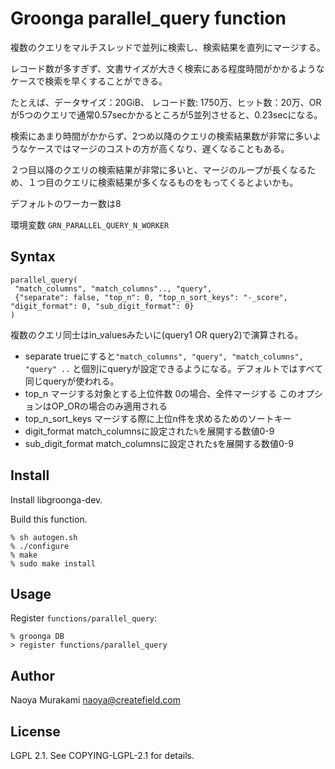 # Groonga parallel_query function

複数のクエリをマルチスレッドで並列に検索し、検索結果を直列にマージする。

レコード数が多すぎず、文書サイズが大きく検索にある程度時間がかかるようなケースで検索を早くすることができる。

たとえば、データサイズ：20GiB、 レコード数: 1750万、ヒット数：20万、ORが5つのクエリで通常0.57secかかるところが5並列させると、0.23secになる。

検索にあまり時間がかからず、2つめ以降のクエリの検索結果数が非常に多いようなケースではマージのコストの方が高くなり、遅くなることもある。

２つ目以降のクエリの検索結果が非常に多いと、マージのループが長くなるため、１つ目のクエリに検索結果が多くなるものをもってくるとよいかも。

デフォルトのワーカー数は8

環境変数
``GRN_PARALLEL_QUERY_N_WORKER``

## Syntax

```
parallel_query(
 "match_columns", "match_columns".., "query",
 {"separate": false, "top_n": 0, "top_n_sort_keys": "-_score", "digit_format": 0, "sub_digit_format": 0}
)
```

複数のクエリ同士はin_valuesみたいに(query1 OR query2)で演算される。

* separate trueにすると``"match_columns", "query", "match_columns", "query" ..`` と個別にqueryが設定できるようになる。デフォルトではすべて同じqueryが使われる。
* top_n マージする対象とする上位件数 0の場合、全件マージする このオプションはOP_ORの場合のみ適用される
* top_n_sort_keys マージする際に上位n件を求めるためのソートキー
* digit_format match_columnsに設定された``%``を展開する数値0-9
* sub_digit_format match_columnsに設定された``$``を展開する数値0-9

## Install

Install libgroonga-dev.

Build this function.

    % sh autogen.sh
    % ./configure
    % make
    % sudo make install

## Usage

Register `functions/parallel_query`:

    % groonga DB
    > register functions/parallel_query

## Author

Naoya Murakami naoya@createfield.com

## License

LGPL 2.1. See COPYING-LGPL-2.1 for details.
